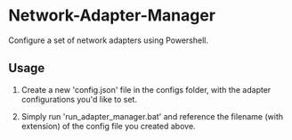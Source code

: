 # Network-Adapter-Manager

Configure a set of network adapters using Powershell.

## Usage

1. Create a new 'config.json' file in the configs folder, with the adapter configurations you'd like to set.

2. Simply run 'run_adapter_manager.bat' and reference the filename (with extension) of the config file you created 
above.
